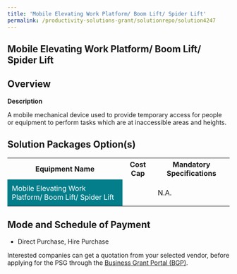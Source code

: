 ```yaml
---
title: 'Mobile Elevating Work Platform/ Boom Lift/ Spider Lift'
permalink: /productivity-solutions-grant/solutionrepo/solution4247
---
```


## Mobile Elevating Work Platform/ Boom Lift/ Spider Lift

## Overview

**Description**

A mobile mechanical device used to provide temporary access for people or equipment to perform tasks which are at inaccessible areas and heights.

## Solution Packages Option(s)

<table>
<tr>
<th><b>Equipment Name</b></th>
<th><b>Cost Cap</b></th>
<th><b>Mandatory Specifications</b></th>
</tr>
<tr>
<td style='padding: 10px; background-color: #037E8A; color: #FFFFFF;'>Mobile Elevating Work Platform/ Boom Lift/ Spider Lift</td>
<td style='padding: 10px;'></td>
<td style='padding: 10px;'>N.A.</td>
</tr>
</table>

## Mode and Schedule of Payment

 - Direct Purchase, Hire Purchase

Interested companies can get a quotation from your selected vendor, before applying for the PSG through the <a href='https://www.businessgrants.gov.sg/' target='_blank' rel='noopener'>Business Grant Portal (BGP)</a>.

<script src="/jquery/resize-tables.js"></script>
